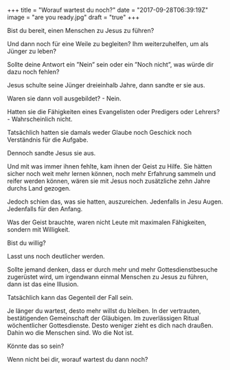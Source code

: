 +++
title = "Worauf wartest du noch?"
date = "2017-09-28T06:39:19Z"
image = "are you ready.jpg"
draft = "true"
+++

Bist du bereit, einen Menschen zu Jesus zu führen? 

Und dann noch für eine Weile zu begleiten? Ihm weiterzuhelfen, um als Jünger zu leben?

Sollte deine Antwort ein ”Nein” sein oder ein ”Noch nicht”, was würde dir dazu noch fehlen?

Jesus schulte seine Jünger dreieinhalb Jahre, dann sandte er sie aus. 

Waren sie dann voll ausgebildet? - Nein.

Hatten sie die Fähigkeiten eines Evangelisten oder Predigers oder Lehrers? - Wahrscheinlich nicht.

Tatsächlich hatten sie damals weder Glaube noch Geschick noch Verständnis für die Aufgabe.

Dennoch sandte Jesus sie aus.

Und mit was immer ihnen fehlte, kam ihnen der Geist zu Hilfe. Sie hätten sicher noch weit mehr lernen können, noch mehr Erfahrung sammeln und reifer werden können, wären sie mit Jesus noch zusätzliche zehn Jahre durchs Land gezogen. 

Jedoch schien das, was sie hatten, auszureichen. Jedenfalls in Jesu Augen. Jedenfalls für den Anfang.

Was der Geist brauchte, waren nicht Leute mit maximalen Fähigkeiten, sondern mit Willigkeit.

Bist du willig?

Lasst uns noch deutlicher werden. 

Sollte jemand denken, dass er durch mehr und mehr Gottesdienstbesuche zugerüstet wird, um irgendwann einmal Menschen zu Jesus zu führen, dann ist das eine Illusion. 

Tatsächlich kann das Gegenteil der Fall sein. 

Je länger du wartest, desto mehr willst du bleiben. In der vertrauten, bestätigenden Gemeinschaft der Gläubigen. Im zuverlässigen Ritual wöchentlicher Gottesdienste. Desto weniger zieht es dich nach draußen. Dahin wo die Menschen sind. Wo die Not ist.

Könnte das so sein?

Wenn nicht bei dir, worauf wartest du dann noch?